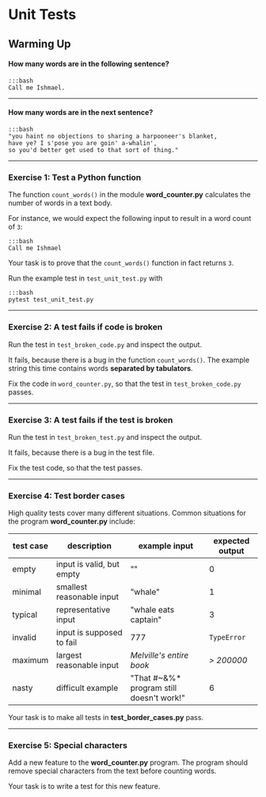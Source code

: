 
# Unit Tests

## Warming Up

#### How many words are in the following sentence?

    :::bash
    Call me Ishmael.

----

#### How many words are in the next sentence?

    :::bash
    "you haint no objections to sharing a harpooneer's blanket,
    have ye? I s'pose you are goin' a-whalin',
    so you'd better get used to that sort of thing."


----

### Exercise 1: Test a Python function

The function `count_words()` in the module **word_counter.py** calculates the number of words in a text body.

For instance, we would expect the following input to result in a word count of `3`:

    :::bash
    Call me Ishmael

Your task is to prove that the `count_words()` function in fact returns `3`.

Run the example test in `test_unit_test.py` with

    :::bash
    pytest test_unit_test.py

----

### Exercise 2: A test fails if code is broken

Run the test in `test_broken_code.py` and inspect the output.

It fails, because there is a bug in the function `count_words()`.
The example string this time contains words **separated by tabulators**.

Fix the code in `word_counter.py`, so that the test in `test_broken_code.py` passes.

----

### Exercise 3: A test fails if the test is broken

Run the test in `test_broken_test.py` and inspect the output.

It fails, because there is a bug in the test file.

Fix the test code, so that the test passes.

----

### Exercise 4: Test border cases

High quality tests cover many different situations.
Common situations for the program **word_counter.py** include:

| test case | description | example input | expected output
|-----------|-------------|---------------|-----------------
| empty | input is valid, but empty | "" | 0
| minimal | smallest reasonable input | "whale" | 1
| typical | representative input | "whale eats captain" | 3
| invalid | input is supposed to fail | 777 | `TypeError`
| maximum | largest reasonable input | *Melville's entire book* | *> 200000*
| nasty | difficult example | "That #~&%* program still doesn't work!" | 6

Your task is to make all tests in **test_border_cases.py** pass.

----

### Exercise 5: Special characters

Add a new feature to the **word_counter.py** program. The program should remove special characters from the text before counting words.

Your task is to write a test for this new feature.
